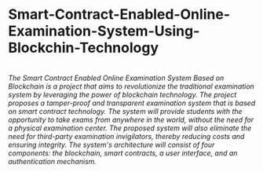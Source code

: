 # Smart-Contract-Enabled-Online-Examination-System-Using-Blockchin-Technology
<br>
<em>
  The Smart Contract Enabled Online Examination System Based on Blockchain is a project that 
aims to revolutionize the traditional examination system by leveraging the power of blockchain technology. 
The project proposes a tamper-proof and transparent examination system that is based on smart contract 
technology. The system will provide students with the opportunity to take exams from anywhere in the 
world, without the need for a physical examination center. The proposed system will also eliminate the 
need for third-party examination invigilators, thereby reducing costs and ensuring integrity. The system's 
architecture will consist of four components: the blockchain, smart contracts, a user interface, and an 
authentication mechanism.
</em>
